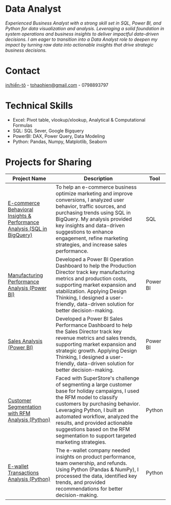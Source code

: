 # Data Analyst
*Experienced Business Analyst with a strong skill set in SQL, Power BI, and Python for data visualization and analysis. Leveraging a solid foundation in system operations and business insights to deliver impactful data-driven decisions. I am eager to transition into a Data Analyst role to deepen my impact by turning raw data into actionable insights that drive strategic business decisions.*

# Contact
[in/hiền-tô](https://www.linkedin.com/in/hi%E1%BB%81n-t%C3%B4/) - tohaohien@gmail.com - 0798893797

# Technical Skills
- Excel: Pivot table, vlookup/xlookup, Analytical & Computational Formulas
- SQL: SQL Sever, Google Bigquery 
- PowerBI: DAX, Power Query, Data Modeling
- Python: Pandas, Numpy, Matplotlib, Seaborn


# Projects for Sharing

| Project Name                                   | Description                                                                                                                                          | Tool               |
|-----------------------------------------------|------------------------------------------------------------------------------------------------------------------------------------------------------|--------------------|
| [E-commerce Behavioral Insights & Performance Analysis  (SQL in BigQuery)](https://github.com/Hien2105/E-commerce-Behavioral-Insights-Performance-Analysis-with-SQL-in-BigQuery) | To help an e-commerce business optimize marketing and improve conversions, I analyzed user behavior, traffic sources, and purchasing trends using SQL in BigQuery. My analysis provided key insights and data-driven suggestions to enhance engagement, refine marketing strategies, and increase sales performance. | SQL   |
| [Manufacturing Performance Analysis (Power BI)](https://github.com/Hien2105/Manufacturing-Performance-Analysis-Power-BI-)         | Developed a Power BI Operation Dashboard to help the Production Director track key manufacturing metrics and production costs, supporting market expansion and stabilization. Applying Design Thinking, I designed a user-friendly, data-driven solution for better decision-making. | Power BI             |
| [Sales Analysis (Power BI)](https://github.com/Hien2105/Sales-Analysis-Power-BI-/blob/main/README.md) | Developed a Power BI Sales Performance Dashboard to help the Sales Director track key revenue metrics and sales trends, supporting market expansion and strategic growth. Applying Design Thinking, I designed a user-friendly, data-driven solution for better decision-making. | Power BI              |
| [Customer Segmentation with RFM Analysis (Python)](https://github.com/Hien2105/Customer-Segmentation-with-RFM-Analysis-Python-)                       | Faced with SuperStore's challenge of segmenting a large customer base for holiday campaigns, I used the RFM model to classify customers by purchasing behavior. Leveraging Python, I built an automated workflow, analyzed the results, and provided actionable suggestions based on the RFM segmentation to support targeted marketing strategies. | Python   |
| [E-wallet Transactions Analysis (Python)](https://github.com/Hien2105/E-wallet-Transactions-Analysis-Python-/blob/main/README.md)              | The e-wallet company needed insights on product performance, team ownership, and refunds. Using Python (Pandas & NumPy), I processed the data, identified key trends, and provided recommendations for better decision-making. | Python   |

